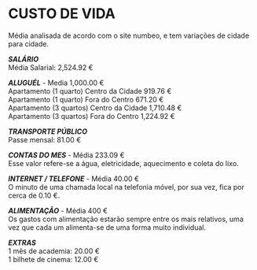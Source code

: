 # CUSTO DE VIDA
Média analisada de acordo com o site numbeo, e tem variações de cidade para cidade.

***SALÁRIO***\
Média Salarial: 2,524.92 €	

***ALUGUÉL*** - Media 1,000.00 €\
Apartamento (1 quarto) Centro da Cidade	919.76 €\
Apartamento (1 quarto) Fora do Centro 671.20 €\
Apartamento (3 quartos) Centro da Cidade 1,710.48 €\
Apartamento (3 quartos) Fora do Centro 1,224.92 €

***TRANSPORTE PÚBLICO***\
Passe mensal: 81.00 €	

***CONTAS DO MES*** - Média 233.09 €	\
Esse valor refere-se a água, eletricidade, aquecimento e coleta do lixo.

***INTERNET / TELEFONE*** - Média 40.00 €\
O minuto de uma chamada local na telefonia móvel, por sua vez, fica por cerca de 0.10 €.

***ALIMENTAÇÃO*** - Média 400 €\
Os gastos com alimentação estarão sempre entre os mais relativos, uma vez que cada um alimenta-se de uma forma muito individual.

***EXTRAS***\
1 mês de academia: 20.00 €\
1 bilhete de cinema: 12.00 €
